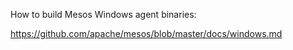 
How to build Mesos Windows agent binaries:

https://github.com/apache/mesos/blob/master/docs/windows.md
